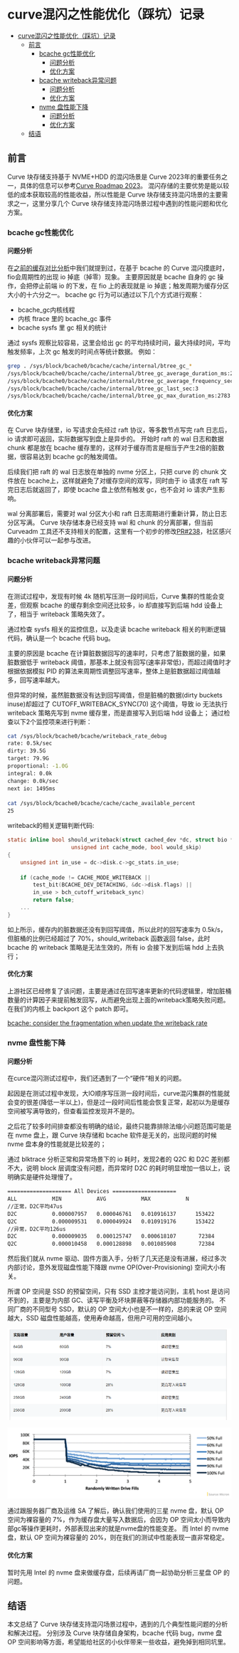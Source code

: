 # curve混闪之性能优化（踩坑）记录

- [curve混闪之性能优化（踩坑）记录](#curve混闪之性能优化踩坑记录)
  - [前言](#前言)
    - [bcache gc性能优化](#bcache-gc性能优化)
      - [问题分析](#问题分析)
      - [优化方案](#优化方案)
    - [bcache writeback异常问题](#bcache-writeback异常问题)
      - [问题分析](#问题分析-1)
      - [优化方案](#优化方案-1)
    - [nvme 盘性能下降](#nvme-盘性能下降)
      - [问题分析](#问题分析-2)
      - [优化方案](#优化方案-2)
  - [结语](#结语)

## 前言

Curve 块存储支持基于 NVME+HDD 的混闪场景是 Curve 2023年的重要任务之一，具体的信息可以参考[Curve Roadmap 2023](https://github.com/opencurve/curve/issues/2207)。
混闪存储的主要优势是能以较低的成本获取较高的性能收益，所以性能是 Curve 块存储支持混闪场景的主要需求之一，这里分享几个 Curve 块存储支持混闪场景过程中遇到的性能问题和优化方案。

### bcache gc性能优化

#### 问题分析

在[之前的缓存对比分析](0407-Curve混闪之bcache与open-cas对比.md)中我们就提到过，在基于 bcache 的 Curve 混闪摸底时，fio会周期性的出现 io 掉底（掉零）现象。
主要原因就是 bcache 自身的 gc 操作，会把停止前端 io 的下发，在 fio 上的表现就是 io 掉底；触发周期为缓存分区大小的十六分之一。
bcache gc 行为可以通过以下几个方式进行观察：

- bcache_gc内核线程
- 内核 ftrace 里的 bcache_gc 事件
- bcache sysfs 里 gc 相关的统计

通过 sysfs 观察比较容易，这里会给出 gc 的平均持续时间，最大持续时间，平均触发频率，上次 gc 触发的时间点等统计数据。
例如：

```bash
grep . /sys/block/bcache0/bcache/cache/internal/btree_gc_* 
/sys/block/bcache0/bcache/cache/internal/btree_gc_average_duration_ms:2696 
/sys/block/bcache0/bcache/cache/internal/btree_gc_average_frequency_sec:7 
/sys/block/bcache0/bcache/cache/internal/btree_gc_last_sec:3 
/sys/block/bcache0/bcache/cache/internal/btree_gc_max_duration_ms:2783
```

#### 优化方案

在 Curve 块存储里，io 写请求会先经过 raft 协议，等多数节点写完 raft 日志后，io 请求即可返回，实际数据写到盘上是异步的。
开始时 raft 的 wal 日志和数据 chunk 都是放在 bcache 缓存里的，这样对于缓存而言是相当于产生2倍的脏数据，很容易达到 bcache gc的触发阈值。

后续我们把 raft 的 wal 日志放在单独的 nvme 分区上，只把 curve 的 chunk 文件放在 bcache上，这样就避免了对缓存空间的双写，同时由于 io 请求在 raft 写完日志后就返回了，即使 bcache 盘上依然有触发 gc，也不会对 io 请求产生影响。

wal 分离部署后，需要对 wal 分区大小和 raft 日志周期进行重新计算，防止日志分区写满。
Curve 块存储本身已经支持 wal 和 chunk 的分离部署，但当前 Curveadm 工具还不支持相关的配置，这里有一个初步的修改[PR#238](https://github.com/opencurve/curveadm/pull/238)，社区感兴趣的小伙伴可以一起参与改进。

### bcache writeback异常问题

#### 问题分析

在测试过程中，发现有时候 4k 随机写压测一段时间后，Curve 集群的性能会变差，但观察 bcache 的缓存剩余空间还比较多，io 却直接写到后端 hdd 设备上了，相当于 writeback 策略失效了。

通过检查 sysfs 相关的监控信息，以及走读 bcache writeback 相关的判断逻辑代码，确认是一个 bcache 代码 bug。

主要的原因是 bcache 在计算脏数据回写的速率时，只考虑了脏数据的量，如果脏数据低于 writeback 阈值，那基本上就没有回写(速率非常低)，而超过阈值时才根据依据模拟 PID 的算法来周期性调整回写速率，整体上是脏数据超过阈值越多，回写速率越大。

但异常的时候，虽然脏数据没有达到回写阈值，但是脏桶的数据(dirty buckets inuse)却超过了 CUTOFF_WRITEBACK_SYNC(70) 这个阈值，导致 io 无法执行 writeback 策略先写到 nvme 缓存里，而是直接写入到后端 hdd 设备上；
通过检查以下2个监控项来进行判断：

```bash
cat /sys/block/bcache0/bcache/writeback_rate_debug
rate: 0.5k/sec
dirty: 39.5G
target: 79.9G
proportional: -1.0G
integral: 0.0k
change: 0.0k/sec
next io: 1495ms

cat /sys/block/bcache0/bcache/cache/cache_available_percent
25
```

writeback的相关逻辑判断代码:

```c
static inline bool should_writeback(struct cached_dev *dc, struct bio *bio,
                    unsigned int cache_mode, bool would_skip)
{
    unsigned int in_use = dc->disk.c->gc_stats.in_use;

    if (cache_mode != CACHE_MODE_WRITEBACK ||
        test_bit(BCACHE_DEV_DETACHING, &dc->disk.flags) ||
        in_use > bch_cutoff_writeback_sync)
        return false;
    ...
}
```

如上所示，缓存内的脏数据还没有到回写阈值，所以此时的回写速率为 0.5k/s，但脏桶的比例已经超过了 70%，should_writeback 函数返回 false，此时 bcache 的 writeback 策略是无法生效的，所有 io 会接下发到后端 hdd 上去执行；

#### 优化方案

上游社区已经修复了该问题，主要是通过在回写速率更新的代码逻辑里，增加脏桶数量的计算因子来提前触发回写，从而避免出现上面的writeback策略失败问题。
在我们的内核上 backport 这个 patch 即可。

[bcache: consider the fragmentation when update the writeback rate](https://git.kernel.org/pub/scm/linux/kernel/git/stable/linux.git/commit/drivers/md/bcache?h=v6.3.9&id=71dda2a5625f31bc3410cb69c3d31376a2b66f28)

### nvme 盘性能下降

#### 问题分析

在curce混闪测试过程中，我们还遇到了一个“硬件”相关的问题。

起因是在测试过程中发现，大IO顺序写压测一段时间后，curve混闪集群的性能就会变的很差(降低一半以上)，但是过一段时间后性能会恢复正常，起初以为是缓存空间被写满导致的，但查看监控发现并不是的。

之后花了较多时间排查都没有明确的结论，最终只能靠排除法缩小问题范围可能是在 nvme 盘上，跟 Curve 块存储和 bcache 软件是无关的，出现问题的时候 nvme 盘本身的性能就是比较差的；

通过 blktrace 分析正常和异常场景下的 io 耗时，发现2者的 Q2C 和 D2C 差别都不大，说明 block 层调度没有问题，而异常时 D2C 的耗时明显增加一倍以上，说明确实是硬件处理慢了。

```bash
==================== All Devices ====================
ALL           MIN           AVG           MAX           N
//正常，D2C平均47us
D2C           0.000007957   0.000046761   0.010916137      153422
Q2C           0.000009531   0.000049924   0.010919176      153422
//异常，D2C平均126us
D2C           0.000009035   0.000125747   0.000618107       72384
Q2C           0.000010458   0.000128898   0.001085908       72384
```

然后我们就从 nvme 驱动、固件方面入手，分析了几天还是没有进展，经过多次内部讨论，意外发现磁盘性能下降跟 nvme OP(Over-Provisioning) 空间大小有关。

所谓 OP 空间是 SSD 的预留空间，只有 SSD 主控才能访问到，主机 host 是访问不到的，主要是为内部 GC、读写平衡及坏块屏蔽等存储器内部功能服务的。
不同厂商的不同型号 SSD，默认的 OP 空间大小也是不一样的，总的来说 OP 空间越大，SSD 磁盘性能越高，使用寿命越高，但用户可用的空间越小。

![sdd OP](./image/0623-ssd-op.png)

![Randomly Written Drive Fills](./image/0623-randomly-written-drive-fills.png)

通过跟服务器厂商及运维 SA 了解后，确认我们使用的三星 nvme 盘，默认 OP 空间为裸容量的 7%，作为缓存盘大量写入数据后，会因为 OP 空间太小而导致内部gc等操作更耗时，外部表现出来的就是nvme盘的性能变差。
而 Intel 的 nvme 盘，默认 OP 空间为裸容量的 20%，则在我们的测试中性能表现一直非常稳定。

#### 优化方案

暂时先用 Intel 的 nvme 盘来做缓存盘，后续再请厂商一起协助分析三星盘 OP 的问题。

## 结语

本文总结了 Curve 块存储支持混闪场景过程中，遇到的几个典型性能问题的分析和解决过程。
分别涉及 Curve 块存储自身架构，bcache 代码 bug，nvme 盘 OP 空间影响等方面，希望能给社区的小伙伴带来一些收益，避免掉到相同坑里。
